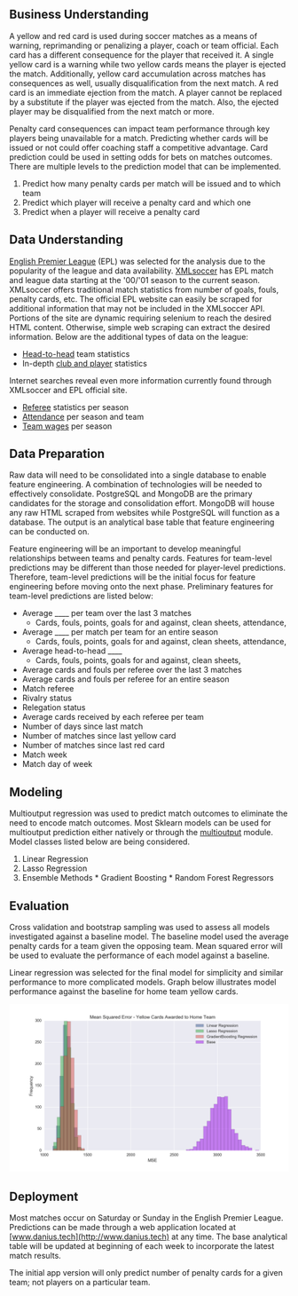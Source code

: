 ## Business Understanding

  A yellow and red card is used during soccer matches as a means of warning, reprimanding or penalizing a player, coach or team official. Each card has a different consequence for the player that received it. A single yellow card is a warning while two yellow cards means the player is ejected the match. Additionally, yellow card accumulation across matches has consequences as well, usually disqualification from the next match. A red card is an immediate ejection from the match. A player cannot be replaced by a substitute if the player was ejected from the match. Also, the ejected player may be disqualified from the next match or more.

  Penalty card consequences can impact team performance through key players being unavailable for a match. Predicting whether cards will be issued or not could offer coaching staff a competitive advantage. Card prediction could be used in setting odds for bets on matches outcomes. There are multiple levels to the prediction model that can be implemented.
  1. Predict how many penalty cards per match will be issued and to which team
  2. Predict which player will receive a penalty card and which one
  3. Predict when a player will receive a penalty card

## Data Understanding

[English Premier League](https://www.premierleague.com/) (EPL) was selected for the analysis due to the popularity of the league and data availability. [XMLsoccer](http://xmlsoccer.com/) has EPL match and league data starting at the '00/'01 season to the current season. XMLsoccer offers traditional match statistics from number of goals, fouls, penalty cards, etc. The official EPL website can easily be scraped for additional information that may not be included in the XMLsoccer API. Portions of the site are dynamic requiring selenium to reach the desired HTML content. Otherwise, simple web scraping can extract the desired information. Below are the additional types of data on the league:
* [Head-to-head](https://www.premierleague.com/stats/head-to-head) team statistics
* In-depth [club and player](https://www.premierleague.com/clubs/12/Manchester-United/stats) statistics

Internet searches reveal even more information currently found through XMLsoccer and EPL official site.
* [Referee](http://www.worldfootball.net/referees/eng-premier-league-2000-2001/1/) statistics per season
* [Attendance](http://www.worldfootball.net/attendance/eng-premier-league-2000-2001/1/) per season and team
* [Team wages](https://docs.google.com/spreadsheets/d/1TA-8JcPKP9J4uSIv_yQY9olClw5X5J2yoy7OEjtgqX8/edit#gid=0) per season

## Data Preparation

Raw data will need to be consolidated into a single database to enable feature engineering. A combination of technologies will be needed to effectively consolidate. PostgreSQL and MongoDB are the primary candidates for the storage and consolidation effort. MongoDB will house any raw HTML scraped from websites while PostgreSQL will function as a database. The output is an analytical base table that feature engineering can be conducted on.

Feature engineering will be an important to develop meaningful relationships between teams and penalty cards. Features for team-level predictions may be different than those needed for player-level predictions. Therefore, team-level predictions will be the initial focus for feature engineering before moving onto the next phase. Preliminary features for team-level predictions are listed below:

  * Average ____ per team over the last 3 matches
    * Cards, fouls, points, goals for and against, clean sheets, attendance,  
  * Average ____ per match per team for an entire season
    * Cards, fouls, points, goals for and against, clean sheets, attendance,
  * Average head-to-head ____
    * Cards, fouls, points, goals for and against, clean sheets,
  * Average cards and fouls per referee over the last 3 matches
  * Average cards and fouls per referee for an entire season
  * Match referee
  * Rivalry status
  * Relegation status
  * Average cards received by each referee per team
  * Number of days since last match
  * Number of matches since last yellow card
  * Number of matches since last red card
  * Match week
  * Match day of week

## Modeling

Multioutput regression was used to predict match outcomes to eliminate the need to encode match outcomes. Most Sklearn models can be used for multioutput prediction either natively or through the [multioutput](http://scikit-learn.org/stable/modules/classes.html#module-sklearn.multioutput) module. Model classes listed below are being considered.

  1. Linear Regression
  2. Lasso Regression
  3. Ensemble Methods
    * Gradient Boosting
    * Random Forest Regressors

## Evaluation

Cross validation and bootstrap sampling was used to assess all models investigated against a baseline model. The baseline model used the average penalty cards for a team given the opposing team. Mean squared error will be used to evaluate the performance of each model against a baseline.

Linear regression was selected for the final model for simplicity and similar performance to more complicated models. Graph below illustrates model performance against the baseline for home team yellow cards.

![Model Comparison](https://github.com/silkaitis/penalty_card_pred/blob/master/img/Model%20Comparison.png?raw=true)

## Deployment

Most matches occur on Saturday or Sunday in the English Premier League. Predictions can be made through a web application located at [www.danius.tech](http://www.danius.tech) at any time. The base analytical table will be updated at beginning of each week to incorporate the latest match results.

The initial app version will only predict number of penalty cards for a given team; not players on a particular team.
